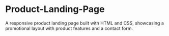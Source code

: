 # Product-Landing-Page
A responsive product landing page built with HTML and CSS, showcasing a promotional layout with product features and a contact form.
